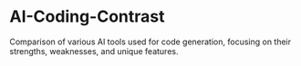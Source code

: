 # AI-Coding-Contrast
Comparison of various AI tools used for code generation, focusing on their strengths, weaknesses, and unique features.
